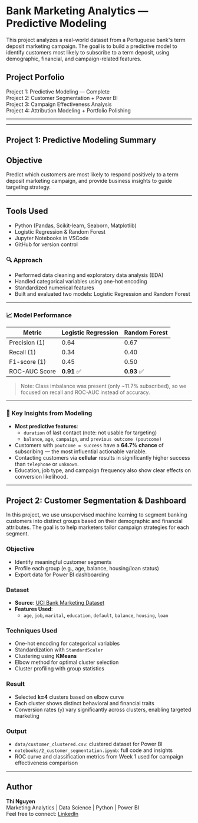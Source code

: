 # Bank Marketing Analytics — Predictive Modeling

This project analyzes a real-world dataset from a Portuguese bank's term deposit marketing campaign. The goal is to build a predictive model to identify customers most likely to subscribe to a term deposit, using demographic, financial, and campaign-related features.

## Project Porfolio

Project 1: Predictive Modeling — Complete  
Project 2: Customer Segmentation + Power BI  
Project 3: Campaign Effectiveness Analysis  
Project 4: Attribution Modeling + Portfolio Polishing  

---



---

## Project 1: Predictive Modeling Summary

## Objective

Predict which customers are most likely to respond positively to a term deposit marketing campaign, and provide business insights to guide targeting strategy.

---

## Tools Used

- Python (Pandas, Scikit-learn, Seaborn, Matplotlib)
- Logistic Regression & Random Forest
- Jupyter Notebooks in VSCode
- GitHub for version control

### 🔍 Approach

- Performed data cleaning and exploratory data analysis (EDA)
- Handled categorical variables using one-hot encoding
- Standardized numerical features
- Built and evaluated two models: Logistic Regression and Random Forest

---

### 📈 Model Performance

| Metric          | Logistic Regression | Random Forest |
|-----------------|---------------------|----------------|
| Precision (1)   | 0.64                | 0.67           |
| Recall (1)      | 0.34                | 0.40           |
| F1-score (1)    | 0.45                | 0.50           |
| ROC-AUC Score   | **0.91** ✅         | **0.93** ✅    |

> Note: Class imbalance was present (only ~11.7% subscribed), so we focused on recall and ROC-AUC instead of accuracy.

---

### 🔑 Key Insights from Modeling

- **Most predictive features**:
  - `duration` of last contact (note: not usable for targeting)
  - `balance`, `age`, `campaign`, and `previous outcome (poutcome)`
- Customers with `poutcome = success` have a **64.7% chance** of subscribing — the most influential actionable variable.
- Contacting customers via **cellular** results in significantly higher success than `telephone` or `unknown`.
- Education, job type, and campaign frequency also show clear effects on conversion likelihood.

---

## Project 2: Customer Segmentation & Dashboard

In this project, we use unsupervised machine learning to segment banking customers into distinct groups based on their demographic and financial attributes. The goal is to help marketers tailor campaign strategies for each segment.

### Objective
- Identify meaningful customer segments
- Profile each group (e.g., age, balance, housing/loan status)
- Export data for Power BI dashboarding

### Dataset
- **Source**: [UCI Bank Marketing Dataset](https://archive.ics.uci.edu/ml/datasets/bank+marketing)
- **Features Used**:
  - `age`, `job`, `marital`, `education`, `default`, `balance`, `housing`, `loan`

### Techniques Used
- One-hot encoding for categorical variables
- Standardization with `StandardScaler`
- Clustering using **KMeans**
- Elbow method for optimal cluster selection
- Cluster profiling with group statistics

### Result
- Selected **k=4** clusters based on elbow curve
- Each cluster shows distinct behavioral and financial traits
- Conversion rates (`y`) vary significantly across clusters, enabling targeted marketing

### Output
- `data/customer_clustered.csv`: clustered dataset for Power BI
- `notebooks/2_customer_segmentation.ipynb`: full code and insights
- ROC curve and classification metrics from Week 1 used for campaign effectiveness comparison


---

## Author

**Thi Nguyen**  
Marketing Analytics | Data Science | Python | Power BI  
Feel free to connect: [LinkedIn](https://www.linkedin.com/in/tienthinguyen)

